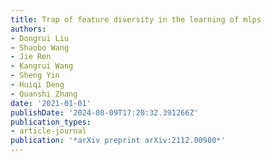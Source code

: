 ```yaml
---
title: Trap of feature diversity in the learning of mlps
authors:
- Dongrui Liu
- Shaobo Wang
- Jie Ren
- Kangrui Wang
- Sheng Yin
- Huiqi Deng
- Quanshi Zhang
date: '2021-01-01'
publishDate: '2024-08-09T17:20:32.391266Z'
publication_types:
- article-journal
publication: '*arXiv preprint arXiv:2112.00980*'
---
```

